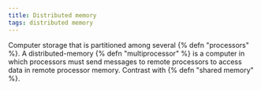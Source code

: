 ```yaml
---
title: Distributed memory
tags: distributed memory
---
```

Computer storage that is partitioned
among several {% defn "processors" %}. A distributed-memory {% defn "multiprocessor" %} is a computer in
which processors must send messages
to remote processors to access data in
remote processor memory. Contrast with
{% defn "shared memory" %}.